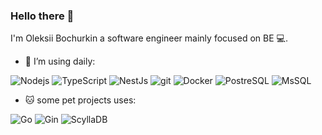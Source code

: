 ### Hello there 👋

I'm Oleksii Bochurkin a software engineer mainly focused on BE :computer:. 

- :office: I’m using daily:
<p>
  <img alt="Nodejs" src="https://img.shields.io/badge/-Nodejs-43853d?style=flat-square&logo=Node.js&logoColor=white" />
  <img alt="TypeScript" src="https://img.shields.io/badge/-TypeScript-007ACC?style=flat-square&logo=typescript&logoColor=white" />
  <img alt="NestJs" src="https://img.shields.io/badge/-NestJs-ea2845?style=flat-square&logo=nestjs&logoColor=white" />
  <img alt="git" src="https://img.shields.io/badge/-Git-F05032?style=flat-square&logo=git&logoColor=white" />
  <img alt="Docker" src="https://img.shields.io/badge/-Docker-46a2f1?style=flat-square&logo=docker&logoColor=white" />
  <img alt="PostreSQL" src="https://img.shields.io/badge/-PostreSQL-46a2f1?style=flat-square&logo=postgresql&logoColor=white" />
  <img alt="MsSQL" src="https://img.shields.io/badge/-MsSQL-46a2f1?style=flat-square&logo=mssql&logoColor=white" />
</p>

- :cat: some pet projects uses:
<p>
  <img alt="Go" src="https://img.shields.io/badge/-Go-29BEB0?style=flat-square&logo=Go&logoColor=white" />
  <img alt="Gin" src="https://img.shields.io/badge/-Gin-007ACC?style=flat-square&logo=Gin&logoColor=white" />
  <img alt="ScyllaDB" src="https://img.shields.io/badge/-ScyllaDB-46a2f1?style=flat-square&logo=scylladb&logoColor=white" />
<p/>
<!--
### My stats ⭐

<div align="center">
<img alt="Maksym's GitHub stats" src="https://github-readme-stats.vercel.app/api?username=obochurkin&show_icons=true&theme=transparent"/>
<img alt="Top langs" src="https://github-readme-stats.vercel.app/api/top-langs/?username=obochurkin&layout=compact&&langs_count=8"/>
</div>

**obochurkin/obochurkin** is a ✨ _special_ ✨ repository because its `README.md` (this file) appears on your GitHub profile.

Here are some ideas to get you started:

- 🔭 I’m currently working on ...
- 🌱 I’m currently learning ...
- 👯 I’m looking to collaborate on ...
- 🤔 I’m looking for help with ...
- 💬 Ask me about ...
- 📫 How to reach me: ...
- 😄 Pronouns: ...
- ⚡ Fun fact: ...
-->
